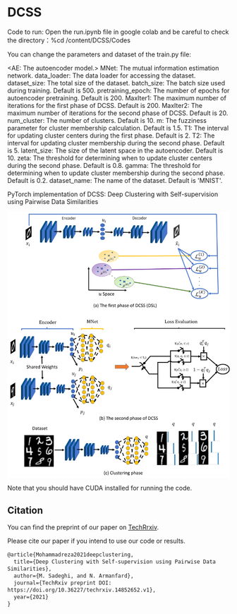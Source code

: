 # DCSS
Code to run:
Open the run.ipynb file in google colab and be careful to check the directory：%cd /content/DCSS/Codes

You can change the parameters and dataset of the train.py file:

<AE: The autoencoder model.>
MNet: The mutual information estimation network.
data_loader: The data loader for accessing the dataset.
dataset_size: The total size of the dataset.
batch_size: The batch size used during training. Default is 500.
pretraining_epoch: The number of epochs for autoencoder pretraining. Default is 200.
MaxIter1: The maximum number of iterations for the first phase of DCSS. Default is 200.
MaxIter2: The maximum number of iterations for the second phase of DCSS. Default is 20.
num_cluster: The number of clusters. Default is 10.
m: The fuzziness parameter for cluster membership calculation. Default is 1.5.
T1: The interval for updating cluster centers during the first phase. Default is 2.
T2: The interval for updating cluster membership during the second phase. Default is 5.
latent_size: The size of the latent space in the autoencoder. Default is 10.
zeta: The threshold for determining when to update cluster centers during the second phase. Default is 0.8.
gamma: The threshold for determining when to update cluster membership during the second phase. Default is 0.2.
dataset_name: The name of the dataset. Default is 'MNIST'.


PyTorch implementation of DCSS: Deep Clustering with Self-supervision using Pairwise Data Similarities

<center><img src="https://github.com/Armanfard-Lab/DCSS/blob/main/Figures/final_model-1.png" alt="Overview" width="800" align="center"></center>

Note that you should have CUDA installed for running the code.

## Citation

You can find the preprint of our paper on [TechRrxiv](https://www.techrxiv.org/articles/preprint/Deep_Clustering_with_Self-supervision_using_Pairwise_Data_Similarities/14852652/1).

Please cite our paper if you intend to use our code or results.
```
@article{Mohammadreza2021deepclustering,
  title={Deep Clustering with Self-supervision using Pairwise Data Similarities},
  author={M. Sadeghi, and N. Armanfard},
  journal={TechRxiv preprint DOI: https://doi.org/10.36227/techrxiv.14852652.v1},
  year={2021}
}
```
